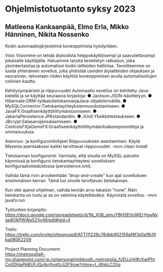 # Ohjelmistotuotanto syksy 2023
## Matleena Kankaanpää, Elmo Erla, Mikko Hänninen, Nikita Nossenko
Kodin automaatiojärjestelmä koneoppimista hyödyntäen.

Visio
Visiomme on tehdä älykodista helppokäyttöisempi ja saavutettavampi jokaiselle käyttäjälle. Haluamme tarjota keskitetyn ratkaisun, joka yksinkertaistaa ja automatisoi kodin laitteiden hallintaa.
Tavoitteemme on luoda yhtenäinen sovellus, joka yhdistää useiden älylaitteiden ohjauksen ja seurannan, tehostaen niiden käyttöä koneoppimisen avulla automatisoitujen rutiinien kautta.

Kehitysympäristö ja riippuvuudet
Automaatio sovellus on kehitetty Java-kielellä ja se käyttää seuraavia kirjastoja:
● Jackson:JSON-käsittelyyn.
● Hibernate:ORM-työkalutietokannanjaJava-objektienvälille.
● MySQLConnector:Tietokantayhteyksienmuodostamiseen.
● JavaFX:Graafisenkäyttöliittymänluomiseen.
● JakartaPersistence:JPAstandardiin.
● JUnit:Yksikkötestaukseen.
● JBcrypt:Salasanojensalaamiseen.
● ControlsFXjaGemsFX:Graafiseenkäyttöliittymäänlisäkomponentteja ja ominaisuuksia.

Asennus- ja konfigurointiohjeet
Riippuvuuksien asentaminen:
Käytä Mavenia asentaaksesi kaikki tarvittavat riippuvuudet: -mvn clean install

Tietokannan konfigurointi:
Varmista, että sinulla on MySQL-palvelin käynnissä ja konfiguroi tietokantayhteytesi sovelluksen konfiguraatiotiedostossa (persistence.xml).

Vaihda tämä rivin arvokenttään ”drop-and-create” kun ajat sovelluksen ensimmäisen kerran. Tämä luo sinulle tarvittavan tietokannan.
<property name="jakarta.persistence.schema-generation.database.action" value="none"/>

Kun olet ajanut ohjelman, vaihda kentän arvo takaisin ”none”. Näin tietokanta on luotu ja se on valmiina käytettäväksi.
Käynnistä sovellus: -mvn javafx:run

Työtuntien kirjanpito:<br>
https://docs.google.com/spreadsheets/d/1N_X0B_qjmJYBH5EtVJIKErYgwNxge8i1APWWq521nrM/edit#gid=0

Trello:<br>
https://trello.com/invite/ohtugroup8/ATTI11228c76dbb902159af8f3d1a1fb19ba0B0E2209

Project Planning Document:<br>
https://metropoliafi-my.sharepoint.com/:w:/g/personal/mikkoolh_metropolia_fi/EUJrjHKrXwlPhICn0DhlaPABUFJQvIkn1jvqfzJj2F9jow?rtime=t_j6hbLC20g
